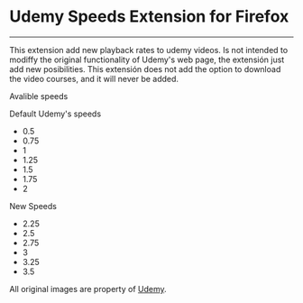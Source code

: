 # Udemy Speeds Extension for Firefox

---

This extension add new playback rates to udemy videos.
Is not intended to modiffy the original functionality of Udemy's web page, the extensión just add new posibilities.
This extensión does not add the option to download the video courses, and it will never be added.

Avalible speeds

Default Udemy's speeds

- 0.5
- 0.75
- 1
- 1.25
- 1.5
- 1.75
- 2

New Speeds

- 2.25
- 2.5
- 2.75
- 3
- 3.25
- 3.5

All original images are property of [Udemy](Udemy.com).
